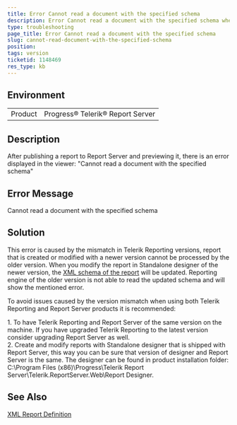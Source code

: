 ```yaml
---
title: Error Cannot read a document with the specified schema
description: Error Cannot read a document with the specified schema when previewing report in Report Server
type: troubleshooting
page_title: Error Cannot read a document with the specified schema
slug: cannot-read-document-with-the-specified-schema
position: 
tags: version
ticketid: 1148469
res_type: kb
---
```


## Environment
<table>
	<tr>
		<td>Product</td>
		<td>Progress® Telerik® Report Server</td>
	</tr>
</table>


## Description

After publishing a report to Report Server and previewing it, there is an error displayed in the viewer: "Cannot read a document with the specified schema"

## Error Message
Cannot read a document with the specified schema

## Solution
This error is caused by the mismatch in Telerik Reporting versions, report that is created or modified with a newer version cannot be processed by the older version. When you modify the report in Standalone designer of the newer version, the [XML schema of the report](https://docs.telerik.com/reporting/upgrading-xml-report-definition-versioning) will be updated. Reporting engine of the older version is not able to read the updated schema and will show the mentioned error.  
  
To avoid issues caused by the version mismatch when using both Telerik Reporting and Report Server products it is recommended: 
  
1\. To have Telerik Reporting and Report Server of the same version on the machine. If you have upgraded Telerik Reporting to the latest version consider upgrading Report Server as well.  
2\. Create and modify reports with Standalone designer that is shipped with Report Server, this way you can be sure that version of designer and Report Server is the same. The designer can be found in product installation folder: C:\\Program Files (x86)\\Progress\\Telerik Report Server\\Telerik.ReportServer.Web\\Report Designer. 

## See Also

[XML Report Definition](https://docs.telerik.com/reporting/upgrading-xml-report-definition-versioning)

